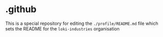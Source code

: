 # .github

This is a special repository for editing the `./profile/README.md` file which sets the README for the `loki-industries` organisation
